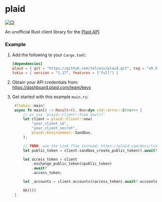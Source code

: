 # plaid

[![CI](https://github.com/telcoin/plaid/workflows/CI/badge.svg)](https://github.com/telcoin/plaid/actions?query=workflow%3ACI)

An unofficial Rust client library for the [Plaid API].

### Example

1. Add the following to your `Cargo.toml`:

   ```toml
   [dependencies]
   plaid = { git = "https://github.com/telcoin/plaid.git", tag = "v0.5.0" }
   tokio = { version = "1.17", features = ["full"] }
   ```

1. Obtain your API credentials from: https://dashboard.plaid.com/team/keys

1. Get started with this example `main.rs`:

   ```rust
    #[tokio::main]
    async fn main() -> Result<(), Box<dyn std::error::Error>> {
        // or use `plaid::Client::from_env()?`
        let client = plaid::Client::new(
            "your_client_id",
            "your_client_secret",
            plaid::Environment::Sandbox,
        );

        // TODO: use the Link flow instead; https://plaid.com/docs/link/#link-flow
        let public_token = client.sandbox_create_public_token().await?.public_token;

        let access_token = client
            .exchange_public_token(&public_token)
            .await?
            .access_token;

        let _accounts = client.accounts(&access_token).await?.accounts;

        Ok(())
    }
   ```

[plaid api]: https://plaid.com/
